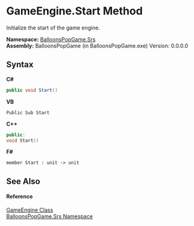 # GameEngine.Start Method 
 

Initialize the start of the game engine.

**Namespace:**&nbsp;<a href="N_BalloonsPopGame_Srs">BalloonsPopGame.Srs</a><br />**Assembly:**&nbsp;BalloonsPopGame (in BalloonsPopGame.exe) Version: 0.0.0.0

## Syntax

**C#**<br />
``` C#
public void Start()
```

**VB**<br />
``` VB
Public Sub Start
```

**C++**<br />
``` C++
public:
void Start()
```

**F#**<br />
``` F#
member Start : unit -> unit 

```


## See Also


#### Reference
<a href="T_BalloonsPopGame_Srs_GameEngine">GameEngine Class</a><br /><a href="N_BalloonsPopGame_Srs">BalloonsPopGame.Srs Namespace</a><br />